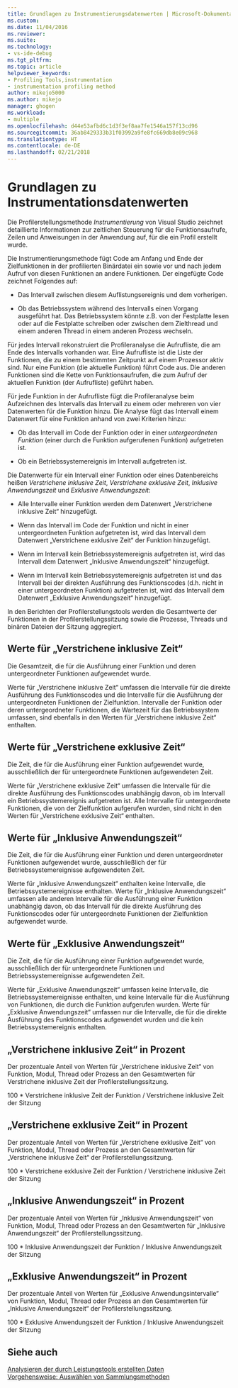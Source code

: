 ```yaml
---
title: Grundlagen zu Instrumentierungsdatenwerten | Microsoft-Dokumentation
ms.custom: 
ms.date: 11/04/2016
ms.reviewer: 
ms.suite: 
ms.technology:
- vs-ide-debug
ms.tgt_pltfrm: 
ms.topic: article
helpviewer_keywords:
- Profiling Tools,instrumentation
- instrumentation profiling method
author: mikejo5000
ms.author: mikejo
manager: ghogen
ms.workload:
- multiple
ms.openlocfilehash: d44e53afbd6c1d3f3ef8aa7fe1546a157f13cd96
ms.sourcegitcommit: 36ab8429333b31f03992a9fe8fc669db8e09c968
ms.translationtype: HT
ms.contentlocale: de-DE
ms.lasthandoff: 02/21/2018
---
```

# <a name="understanding-instrumentation-data-values"></a>Grundlagen zu Instrumentationsdatenwerten

Die Profilerstellungsmethode *Instrumentierung* von Visual Studio zeichnet detaillierte Informationen zur zeitlichen Steuerung für die Funktionsaufrufe, Zeilen und Anweisungen in der Anwendung auf, für die ein Profil erstellt wurde.

Die Instrumentierungsmethode fügt Code am Anfang und Ende der Zielfunktionen in der profilierten Binärdatei ein sowie vor und nach jedem Aufruf von diesen Funktionen an andere Funktionen. Der eingefügte Code zeichnet Folgendes auf:

- Das Intervall zwischen diesem Auflistungsereignis und dem vorherigen.

- Ob das Betriebssystem während des Intervalls einen Vorgang ausgeführt hat. Das Betriebssystem könnte z.B. von der Festplatte lesen oder auf die Festplatte schreiben oder zwischen dem Zielthread und einem anderen Thread in einem anderen Prozess wechseln.

Für jedes Intervall rekonstruiert die Profileranalyse die Aufrufliste, die am Ende des Intervalls vorhanden war. Eine Aufrufliste ist die Liste der Funktionen, die zu einem bestimmten Zeitpunkt auf einem Prozessor aktiv sind. Nur eine Funktion (die aktuelle Funktion) führt Code aus. Die anderen Funktionen sind die Kette von Funktionsaufrufen, die zum Aufruf der aktuellen Funktion (der Aufrufliste) geführt haben.

Für jede Funktion in der Aufrufliste fügt die Profileranalyse beim Aufzeichnen des Intervalls das Intervall zu einem oder mehreren von vier Datenwerten für die Funktion hinzu. Die Analyse fügt das Intervall einem Datenwert für eine Funktion anhand von zwei Kriterien hinzu:

- Ob das Intervall im Code der Funktion oder in einer *untergeordneten Funktion* (einer durch die Funktion aufgerufenen Funktion) aufgetreten ist.

- Ob ein Betriebssystemereignis im Intervall aufgetreten ist.

Die Datenwerte für ein Intervall einer Funktion oder eines Datenbereichs heißen *Verstrichene inklusive Zeit*, *Verstrichene exklusive Zeit*, *Inklusive Anwendungszeit* und *Exklusive Anwendungszeit*:

- Alle Intervalle einer Funktion werden dem Datenwert „Verstrichene inklusive Zeit“ hinzugefügt.

- Wenn das Intervall im Code der Funktion und nicht in einer untergeordneten Funktion aufgetreten ist, wird das Intervall dem Datenwert „Verstrichene exklusive Zeit“ der Funktion hinzugefügt.

- Wenn im Intervall kein Betriebssystemereignis aufgetreten ist, wird das Intervall dem Datenwert „Inklusive Anwendungszeit“ hinzugefügt.

- Wenn im Intervall kein Betriebssystemereignis aufgetreten ist und das Intervall bei der direkten Ausführung des Funktionscodes (d.h. nicht in einer untergeordneten Funktion) aufgetreten ist, wird das Intervall dem Datenwert „Exklusive Anwendungszeit“ hinzugefügt.

In den Berichten der Profilerstellungstools werden die Gesamtwerte der Funktionen in der Profilerstellungssitzung sowie die Prozesse, Threads und binären Dateien der Sitzung aggregiert.

## <a name="elapsed-inclusive-values"></a>Werte für „Verstrichene inklusive Zeit“

Die Gesamtzeit, die für die Ausführung einer Funktion und deren untergeordneter Funktionen aufgewendet wurde.

Werte für „Verstrichene inklusive Zeit“ umfassen die Intervalle für die direkte Ausführung des Funktionscodes und die Intervalle für die Ausführung der untergeordneten Funktionen der Zielfunktion. Intervalle der Funktion oder deren untergeordneter Funktionen, die Wartezeit für das Betriebssystem umfassen, sind ebenfalls in den Werten für „Verstrichene inklusive Zeit“ enthalten.

## <a name="elapsed-exclusive-values"></a>Werte für „Verstrichene exklusive Zeit“

Die Zeit, die für die Ausführung einer Funktion aufgewendet wurde, ausschließlich der für untergeordnete Funktionen aufgewendeten Zeit.

Werte für „Verstrichene exklusive Zeit“ umfassen die Intervalle für die direkte Ausführung des Funktionscodes unabhängig davon, ob im Intervall ein Betriebssystemereignis aufgetreten ist. Alle Intervalle für untergeordnete Funktionen, die von der Zielfunktion aufgerufen wurden, sind nicht in den Werten für „Verstrichene exklusive Zeit“ enthalten.

## <a name="application-inclusive-values"></a>Werte für „Inklusive Anwendungszeit“

Die Zeit, die für die Ausführung einer Funktion und deren untergeordneter Funktionen aufgewendet wurde, ausschließlich der für Betriebssystemereignisse aufgewendeten Zeit.

Werte für „Inklusive Anwendungszeit“ enthalten keine Intervalle, die Betriebssystemereignisse enthalten. Werte für „Inklusive Anwendungszeit“ umfassen alle anderen Intervalle für die Ausführung einer Funktion unabhängig davon, ob das Intervall für die direkte Ausführung des Funktionscodes oder für untergeordnete Funktionen der Zielfunktion aufgewendet wurde.

## <a name="application-exclusive-values"></a>Werte für „Exklusive Anwendungszeit“

Die Zeit, die für die Ausführung einer Funktion aufgewendet wurde, ausschließlich der für untergeordnete Funktionen und Betriebssystemereignisse aufgewendeten Zeit.

Werte für „Exklusive Anwendungszeit“ umfassen keine Intervalle, die Betriebssystemereignisse enthalten, und keine Intervalle für die Ausführung von Funktionen, die durch die Funktion aufgerufen wurden. Werte für „Exklusive Anwendungszeit“ umfassen nur die Intervalle, die für die direkte Ausführung des Funktionscodes aufgewendet wurden und die kein Betriebssystemereignis enthalten.

## <a name="elapsed-inclusive-percent"></a>„Verstrichene inklusive Zeit“ in Prozent

Der prozentuale Anteil von Werten für „Verstrichene inklusive Zeit“ von Funktion, Modul, Thread oder Prozess an den Gesamtwerten für Verstrichene inklusive Zeit der Profilerstellungssitzung.

100 * Verstrichene inklusive Zeit der Funktion / Verstrichene inklusive Zeit der Sitzung

## <a name="elapsed-exclusive-percent"></a>„Verstrichene exklusive Zeit“ in Prozent

Der prozentuale Anteil von Werten für „Verstrichene exklusive Zeit“ von Funktion, Modul, Thread oder Prozess an den Gesamtwerten für „Verstrichene inklusive Zeit“ der Profilerstellungssitzung.

100 * Verstrichene exklusive Zeit der Funktion / Verstrichene inklusive Zeit der Sitzung

## <a name="application-inclusive-percent"></a>„Inklusive Anwendungszeit“ in Prozent

Der prozentuale Anteil von Werten für „Inklusive Anwendungszeit“ von Funktion, Modul, Thread oder Prozess an den Gesamtwerten für „Inklusive Anwendungszeit“ der Profilerstellungssitzung.

100 * Inklusive Anwendungszeit der Funktion / Inklusive Anwendungszeit der Sitzung

## <a name="application-exclusive-percent"></a>„Exklusive Anwendungszeit“ in Prozent

Der prozentuale Anteil von Werten für „Exklusive Anwendungsintervalle“ von Funktion, Modul, Thread oder Prozess an den Gesamtwerten für „Inklusive Anwendungszeit“ der Profilerstellungssitzung.

100 * Exklusive Anwendungszeit der Funktion / Inklusive Anwendungszeit der Sitzung

## <a name="see-also"></a>Siehe auch

[Analysieren der durch Leistungstools erstellten Daten](../profiling/analyzing-performance-tools-data.md)  
[Vorgehensweise: Auswählen von Sammlungsmethoden](../profiling/how-to-choose-collection-methods.md)